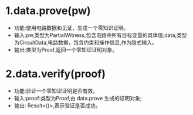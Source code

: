 # 1.data.prove(pw)
- 功能:使用电路数据和见证，生成一个零知识证明。
- 输入:pw,类型为PartialWitness,包含电路中所有目标变量的具体值;data,类型为CircuitData,电路数据，包含约束和操作信息,作为隐式输入。
- 输出:类型为Proof,返回一个零知识证明对象。
# 2.data.verify(proof)
- 功能:验证一个零知识证明是否有效。
- 输入:proof:类型为Proof,由 data.prove 生成的证明对象;
- 输出: Result<()>,表示验证是否成功。
